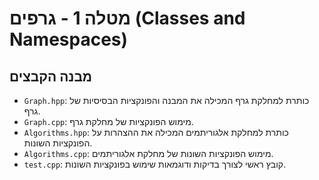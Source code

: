 # מטלה 1 - גרפים (Classes and Namespaces)

## מבנה הקבצים

- `Graph.hpp`: כותרת למחלקת גרף המכילה את המבנה והפונקציות הבסיסיות של גרף.
- `Graph.cpp`: מימוש הפונקציות של מחלקת גרף.
- `Algorithms.hpp`: כותרת למחלקת אלגוריתמים המכילה את ההצהרות על הפונקציות השונות.
- `Algorithms.cpp`: מימוש הפונקציות השונות של מחלקת אלגוריתמים.
- `test.cpp`: קובץ ראשי לצורך בדיקות ודוגמאות שימוש בפונקציות השונות.







  

